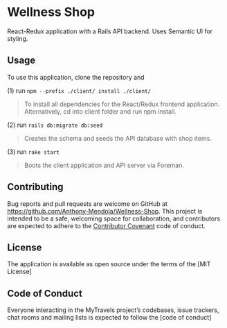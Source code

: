 # Wellness Shop
React-Redux application with a Rails API backend. Uses Semantic UI for styling. 

## Usage

To use this application, clone the repository and

(1) run `npm --prefix ./client/ install ./client/`
> To install all dependencies for the React/Redux frontend application. Alternatively, cd into client folder and run npm install.

(2) run `rails db:migrate db:seed`
> Creates the schema and seeds the API database with shop items.

(3) run `rake start`
> Boots the client application and API server via Foreman.

## Contributing

Bug reports and pull requests are welcome on GitHub at https://github.com/Anthony-Mendola/Wellness-Shop.
This project is intended to be a safe, welcoming space for collaboration, and contributors are expected
to adhere to the [Contributor Covenant](http://contributor-covenant.org) code of conduct.

## License

The application is available as open source under the terms of the
[MIT License]

## Code of Conduct

Everyone interacting in the MyTravels project’s codebases, issue trackers, chat rooms and mailing lists is expected
to follow the [code of conduct]